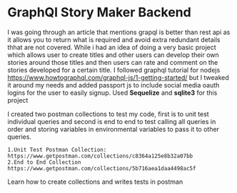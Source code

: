 # GraphQl Story Maker Backend

I was going through an article that mentions grapql is better than rest api as it allows you to return what is required and avoid extra redundant details thhat are not covered. 
While i had an idea of doing a very basic project which allows user to create titles and other users can develop their own stories around those titles and then users can rate and comment on the stories developed for a certain title. 
I followed graphql tutorial for nodejs https://www.howtographql.com/graphql-js/1-getting-started/ 
but I tweaked it around my needs and added passport js to include social media oauth logins for the user to easily signup. Used **Sequelize** and **sqlite3** for this project

I created two postman collections to test my code,
first is to unit test individual queries and second is end to end to test calling all queries in order and storing variables in environmental variables to pass it to other queries.
```
1.Unit Test Postman Collection: https://www.getpostman.com/collections/c8364a125e8b32a07bb
2.End to End Collection https://www.getpostman.com/collections/5b716aea1daa4498ac5f
```
Learn how to create collections and writes tests in postman